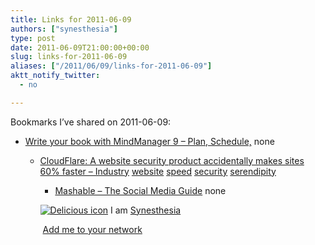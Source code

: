 ```yaml
---
title: Links for 2011-06-09
authors: ["synesthesia"]
type: post
date: 2011-06-09T21:00:00+00:00
slug: links-for-2011-06-09 
aliases: ["/2011/06/09/links-for-2011-06-09"]
aktt_notify_twitter:
  - no

---
```

Bookmarks I&#8217;ve shared on 2011-06-09:

  * [Write your book with MindManager 9 &ndash; Plan, Schedule,][1] 
    none</li> 
    
      * [CloudFlare: A website security product accidentally makes sites 60% faster &#8211; Industry][2] 
        [website][3] [speed][4] [security][5] [serendipity][6] </li> 
        
          * [Mashable &#8211; The Social Media Guide][7] 
            none</li> </ul> 
            
            <p class="deliciouslink">
              <a href="https://del.icio.us/synesthesia" title="See all my bookmarks on del.icio.us"><img src="https://www.synesthesia.co.uk/images/deliciousicon.jpg" alt="Delicious icon" /></a>&nbsp;I am <a href="https://del.icio.us/synesthesia" title="See all my bookmarks on del.icio.us">Synesthesia</a>
            </p>
            
            <p class="deliciouslink">
              <a href="https://del.icio.us/network?add=synesthesia" title="Add me to your del.icio.us network"><img src="https://www.synesthesia.co.uk/images/add.gif" alt="" /></a>&nbsp;<a href="https://del.icio.us/network?add=synesthesia" title="Add me to your del.icio.us network">Add me to your network</a>
            </p>

 [1]: https://blog.publishedandprofitable.com/2010/08/31/write-your-book-with-mindmanager-9-plan-schedule-track-your-progress-in-1-mind-map
 [2]: https://thenextweb.com/industry/2011/06/07/cloudflare-a-website-security-product-accidentally-makes-sites-60-faster/?utm_source=feedburner
 [3]: https://www.delicious.com/synesthesia/website
 [4]: https://www.delicious.com/synesthesia/speed
 [5]: https://www.delicious.com/synesthesia/security
 [6]: https://www.delicious.com/synesthesia/serendipity
 [7]: https://mashable.com/2011/06/05/embedly-how-to